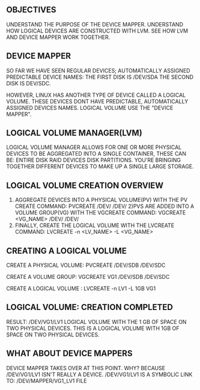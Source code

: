 OBJECTIVES
---
UNDERSTAND THE PURPOSE OF THE DEVICE MAPPER.
UNDERSTAND HOW LOGICAL DEVICES ARE CONSTRUCTED WITH LVM.
SEE HOW LVM AND DEVICE MAPPER WORK TOGETHER.

DEVICE MAPPER
---
SO FAR WE HAVE SEEN REGULAR DEVICES; AUTOMATICALLY ASSIGNED PREDICTABLE DEVICE NAMES:
THE FIRST DISK IS /DEV/SDA
THE SECOND DISK IS DEV/SDC.

HOWEVER, LINUX HAS ANOTHER TYPE OF DEVICE CALLED A LOGICAL VOLUME. THESE DEVICES DONT HAVE PREDICTABLE, AUTOMATICALLY ASSIGNED DEVICES NAMES.
LOGICAL VOLUME USE THE "DEVICE MAPPER".

LOGICAL VOLUME MANAGER(LVM)
---
LOGICAL VOLUME MANAGER ALLOWS FOR ONE OR MORE PHYSICAL DEVICES TO BE AGGREGATED INTO A SINGLE CONTAINER, THESE CAN BE:
ENTIRE DISK
RAID DEVICES
DISK PARTITIONS.
YOU'RE BRINGING TOGETHER DIFFERENT DEVICES TO MAKE UP A SINGLE LARGE STORAGE.

LOGICAL VOLUME CREATION OVERVIEW
--
1) AGGREGATE DEVICES INTO A PHYSICAL VOLUME(PV) WITH THE PV CREATE COMMAND:
PVCREATE /DEV/<DEVICE1> /DEV/<DEVICE2>
2)PVS ARE ADDED INTO A VOLUME GROUP(VG) WITH THE VGCREATE COMMAND:
VGCREATE <VG_NAME> /DEV/<DEVICE1> /DEV/<DEVICE2>
3) FINALLY, CREATE THE LOGICAL VOLUME WITH THE LVCREATE COMMAND:
LVCREATE -n <LV_NAME> -L <SIZE> <VG_NAME>

CREATING A LOGICAL VOLUME
-----------------------------------------------------------
CREATE A PHYSICAL VOLUME:
PVCREATE /DEV/SDB /DEV/SDC

CREATE A VOLUME GROUP:
VGCREATE VG1 /DEV/SDB /DEV/SDC

CREATE A LOGICAL VOLUME :
LVCREATE -n LV1 -L 1GB VG1

LOGICAL VOLUME: CREATION COMPLETED
---
RESULT: /DEV/VG1/LV1
LOGICAL VOLUME WITH THE 1 GB OF SPACE ON TWO PHYSICAL DEVICES. THIS IS A LOGICAL VOLUME WITH 1GB OF SPACE ON TWO PHYSICAL DEVICES.

WHAT ABOUT DEVICE MAPPERS
--
DEVICE MAPPER TAKES OVER AT THIS POINT. WHY?
BECAUSE /DEV/VG1/LV1 ISN'T REALLY A DEVICE. /DEV/VG1/LV1 IS A SYMBOLIC LINK TO:
/DEV/MAPPER/VG1_LV1 FILE